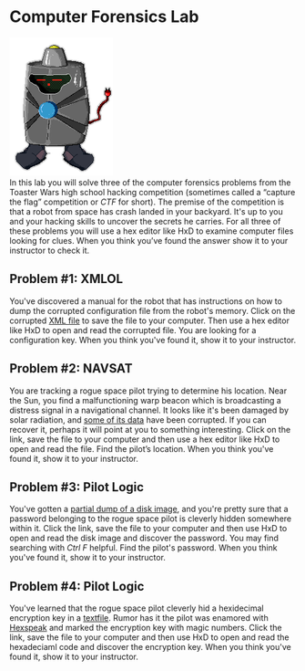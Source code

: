 # Computer Forensics Lab
![ToasterWars.jpg](ToasterWars.jpg)   
In this lab you will solve three of the computer forensics problems from the Toaster Wars high school hacking competition (sometimes called a “capture the flag” competition or *CTF* for short).
The premise of the competition is that a robot from space has crash landed in your backyard. It's up to you and your hacking skills to uncover the secrets he carries. For all three of these problems you will use a hex editor like HxD to examine computer files looking for clues. When you think you’ve found the answer show it to your instructor to check it.

Problem #1: XMLOL
-----------------
You've discovered a manual for the robot that has instructions on how to dump the corrupted configuration file from the robot's memory. Click on the corrupted [XML file](https://drive.google.com/uc?export=download&id=0Bz2ZkT6qWPYTb1pJWlFjdTEwZzQ) to save the file to your computer. Then use a hex editor like HxD to open and read the corrupted file. You are looking for a configuration key. When you think you've found it, show it to your instructor.

Problem #2: NAVSAT
------------------
You are tracking a rogue space pilot trying to determine his location. Near the Sun, you find a malfunctioning warp beacon which is broadcasting a distress signal in a navigational channel. It looks like it's been damaged by solar radiation, and [some of its data](https://drive.google.com/uc?export=download&id=0Bz2ZkT6qWPYTTGVVNVUzSDcxd28) have been corrupted. If you can recover it, perhaps it will point at you to something interesting. Click on the link, save the file to your computer and then use a hex editor like HxD to open and read the file. Find the pilot’s location. When you think you've found it, show it to your instructor.

Problem #3: Pilot Logic
-----------------------
You've gotten a [partial dump of a disk image](https://drive.google.com/uc?export=download&id=0Bz2ZkT6qWPYTUU90UmJ6WVNjSzA), and you're pretty sure that a password belonging to the rogue space pilot is cleverly hidden somewhere within it. Click the link, save the file to your computer and then use HxD to open and read the disk image and discover the password. You may find searching with *Ctrl F* helpful.
Find the pilot's password. When you think you've found it, show it to your instructor.

Problem #4: Pilot Logic
-----------------------
You've learned that the rogue space pilot cleverly hid a hexidecimal encryption key in a [textfile](https://drive.google.com/uc?export=download&id=0Bz2ZkT6qWPYTUU90UmJ6WVNjSzA). Rumor has it the pilot was enamored with [Hexspeak](https://en.wikipedia.org/wiki/Hexspeak) and marked the encryption key with magic numbers. Click the link, save the file to your computer and then use HxD to open and read the hexadeciaml code and discover the encryption key. When you think you've found it, show it to your instructor.


